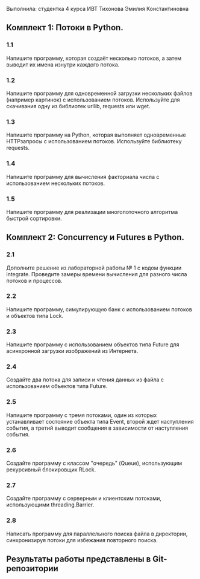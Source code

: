 Выполнила: студентка 4 курса ИВТ Тихонова Эмилия Константиновна

## Комплект 1: Потоки в Python.

### 1.1
Напишите программу, которая создаёт несколько потоков, а затем выводит их имена изнутри каждого потока.

### 1.2
Напишите программу для одновременной загрузки нескольких файлов (например картинок) с использованием потоков. Используйте для скачивания одну из библиотек urllib, requests или wget.

### 1.3
Напишите программу на Python, которая выполняет одновременные HTTP­запросы с использованием потоков. Используйте библиотеку requests.

### 1.4
Напишите программу для вычисления факториала числа с использованием нескольких потоков.

### 1.5
Напишите программу для реализации многопоточного алгоритма быстрой сортировки.

## Комплект 2: Concurrency и Futures в Python.

### 2.1
Дополните решение из лабораторной работы № 1 с кодом функции integrate. Проведите замеры времени вычисления для разного числа потоков и процессов.

### 2.2
Напишите программу, симулирующую банк с использованием потоков и объектов типа Lock.

### 2.3
Напишите программу с использованием объектов типа Future для асинхронной загрузки изображений из Интернета.

### 2.4
Создайте два потока для записи и чтения данных из файла с использованием объектов типа Future.

### 2.5
Напишите программу с тремя потоками, один из которых устанавливает состояние объекта типа Event, второй ждет наступления события, а третий выводит сообщения в зависимости от наступления события.

### 2.6
Создайте программу с классом "очередь" (Queue), использующим рекурсивный блокировщик RLock.

### 2.7
Создайте программу с серверным и клиентским потоками, использующими threading.Barrier.

### 2.8
Написать программу для параллельного поиска файла в директории, синхронизируя потоки для избежания повторного поиска.

## Результаты работы представлены в Git-репозитории
